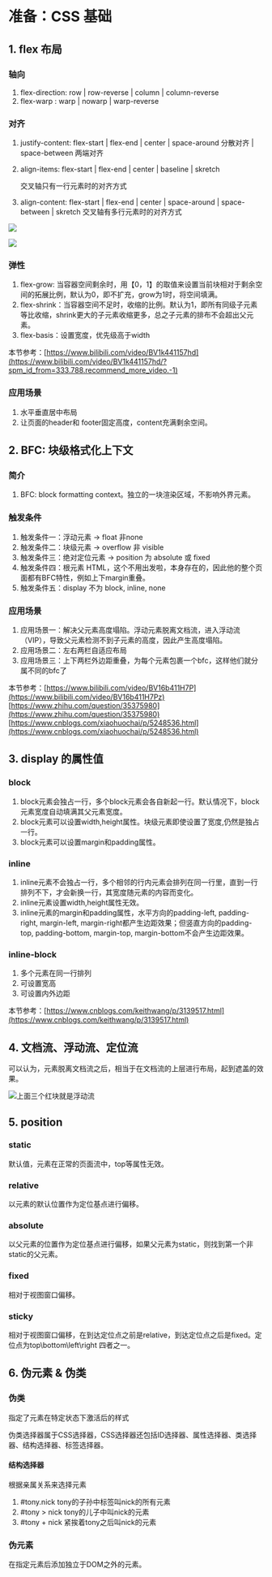 # 准备：CSS 基础

## 1. flex 布局

### 轴向

1. flex-direction: row \| row-reverse \| column \| column-reverse
2. flex-warp : warp \| nowarp \| warp-reverse

### 对齐

1. justify-content: flex-start \| flex-end \| center \| space-around 分散对齐 \| space-between 两端对齐
2. align-items: flex-start \| flex-end \| center \| baseline \| skretch 

   交叉轴只有一行元素时的对齐方式

3. align-content: flex-start \| flex-end \| center \| space-around \| space-between \| skretch 交叉轴有多行元素时的对齐方式

![](../.gitbook/assets/image%20%287%29.png)

![](../.gitbook/assets/image%20%286%29.png)

### 弹性

1. flex-grow: 当容器空间剩余时，用【0，1】的取值来设置当前块相对于剩余空间的拓展比例，默认为0，即不扩充，grow为1时，将空间填满。
2. flex-shrink：当容器空间不足时，收缩的比例。默认为1，即所有同级子元素等比收缩，shrink更大的子元素收缩更多，总之子元素的排布不会超出父元素。
3. flex-basis：设置宽度，优先级高于width

本节参考：[https://www.bilibili.com/video/BV1k441157hd](https://www.bilibili.com/video/BV1k441157hd/?spm_id_from=333.788.recommend_more_video.-1)

### 应用场景

1. 水平垂直居中布局
2. 让页面的header和 footer固定高度，content充满剩余空间。

## 2. BFC: 块级格式化上下文

### 简介

1. BFC: block formatting context。独立的一块渲染区域，不影响外界元素。

### 触发条件

1. 触发条件一：浮动元素 -&gt; float 非none
2. 触发条件二：块级元素 -&gt; overflow 非 visible
3. 触发条件三：绝对定位元素 -&gt; position 为 absolute 或 fixed
4. 触发条件四：根元素 HTML，这个不用出发啦，本身存在的，因此他的整个页面都有BFC特性，例如上下margin重叠。
5. 触发条件五：display 不为 block, inline, none

### 应用场景

1. 应用场景一：解决父元素高度塌陷。浮动元素脱离文档流，进入浮动流（VIP），导致父元素检测不到子元素的高度，因此产生高度塌陷。
2. 应用场景二：左右两栏自适应布局
3. 应用场景三：上下两栏外边距重叠，为每个元素包裹一个bfc，这样他们就分属不同的bfc了

本节参考：[https://www.bilibili.com/video/BV16b411H7P](https://www.bilibili.com/video/BV16b411H7Pz)   
[https://www.zhihu.com/question/35375980](https://www.zhihu.com/question/35375980)  
[https://www.cnblogs.com/xiaohuochai/p/5248536.html](https://www.cnblogs.com/xiaohuochai/p/5248536.html)

## 3. display  的属性值

### block

1. block元素会独占一行，多个block元素会各自新起一行。默认情况下，block元素宽度自动填满其父元素宽度。
2. block元素可以设置width,height属性。块级元素即使设置了宽度,仍然是独占一行。
3. block元素可以设置margin和padding属性。

### inline

1. inline元素不会独占一行，多个相邻的行内元素会排列在同一行里，直到一行排列不下，才会新换一行，其宽度随元素的内容而变化。
2. inline元素设置width,height属性无效。
3. inline元素的margin和padding属性，水平方向的padding-left, padding-right, margin-left, margin-right都产生边距效果；但竖直方向的padding-top, padding-bottom, margin-top, margin-bottom不会产生边距效果。

### inline-block

1. 多个元素在同一行排列
2. 可设置宽高
3. 可设置内外边距

本节参考：[https://www.cnblogs.com/keithwang/p/3139517.html](https://www.cnblogs.com/keithwang/p/3139517.html)

## 4. 文档流、浮动流、定位流

可以认为，元素脱离文档流之后，相当于在文档流的上层进行布局，起到遮盖的效果。

![&#x4E0A;&#x9762;&#x4E09;&#x4E2A;&#x7EA2;&#x5757;&#x5C31;&#x662F;&#x6D6E;&#x52A8;&#x6D41;](../.gitbook/assets/image%20%285%29.png)

## 5. position

### static

默认值，元素在正常的页面流中，top等属性无效。

### relative

以元素的默认位置作为定位基点进行偏移。

### absolute

以父元素的位置作为定位基点进行偏移，如果父元素为static，则找到第一个非static的父元素。

### fixed

相对于视图窗口偏移。

### sticky

相对于视图窗口偏移，在到达定位点之前是relative，到达定位点之后是fixed。定位点为top\bottom\left\right 四者之一。

## 6. 伪元素 & 伪类

### 伪类

指定了元素在特定状态下激活后的样式

伪类选择器属于CSS选择器，CSS选择器还包括ID选择器、属性选择器、类选择器、结构选择器、标签选择器。

#### 结构选择器

根据亲属关系来选择元素

1. \#tony.nick tony的子孙中标签叫nick的所有元素
2. \#tony &gt; nick   tony的儿子中叫nick的元素
3. \#tony + nick   紧挨着tony之后叫nick的元素

### 伪元素

在指定元素后添加独立于DOM之外的元素。

